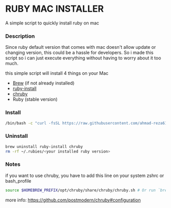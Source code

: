 # RUBY MAC INSTALLER
A simple script to quickly install ruby on mac

### Description
Since ruby default version that comes with mac doesn't allow update or changing version, this could be a hassle for developers. So i made this script so i can just execute everything without having to worry about it too much.

this simple script will install 4 things on your Mac

- [Brew](https://brew.sh/) (if not already installed)
- [ruby-install](https://github.com/postmodern/ruby-install)
- [chruby](https://github.com/postmodern/chruby)
- Ruby (stable version)

### Install
```bash
/bin/bash -c "curl -fsSL https://raw.githubusercontent.com/ahmad-reza619/ruby_mac_installer/HEAD/install.sh"
```

### Uninstall
```bash
brew uninstall ruby-install chruby
rm -rf ~/.rubies/<your installed ruby version>
```

### Notes
if you want to use chruby, you have to add this line on your system zshrc or bash_profile
```bash
source $HOMEBREW_PREFIX/opt/chruby/share/chruby/chruby.sh # Or run `brew info chruby` to find out installed directory
```
more info: https://github.com/postmodern/chruby#configuration
